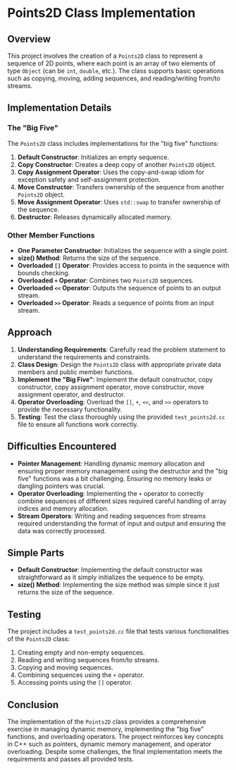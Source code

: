 # Points2D Class Implementation

## Overview
This project involves the creation of a `Points2D` class to represent a sequence of 2D points, where each point is an array of two elements of type `Object` (can be `int`, `double`, etc.). The class supports basic operations such as copying, moving, adding sequences, and reading/writing from/to streams.

## Implementation Details

### The "Big Five"
The `Points2D` class includes implementations for the "big five" functions:
1. **Default Constructor**: Initializes an empty sequence.
2. **Copy Constructor**: Creates a deep copy of another `Points2D` object.
3. **Copy Assignment Operator**: Uses the copy-and-swap idiom for exception safety and self-assignment protection.
4. **Move Constructor**: Transfers ownership of the sequence from another `Points2D` object.
5. **Move Assignment Operator**: Uses `std::swap` to transfer ownership of the sequence.
6. **Destructor**: Releases dynamically allocated memory.

### Other Member Functions
- **One Parameter Constructor**: Initializes the sequence with a single point.
- **size() Method**: Returns the size of the sequence.
- **Overloaded `[]` Operator**: Provides access to points in the sequence with bounds checking.
- **Overloaded `+` Operator**: Combines two `Points2D` sequences.
- **Overloaded `<<` Operator**: Outputs the sequence of points to an output stream.
- **Overloaded `>>` Operator**: Reads a sequence of points from an input stream.

## Approach
1. **Understanding Requirements**: Carefully read the problem statement to understand the requirements and constraints.
2. **Class Design**: Design the `Points2D` class with appropriate private data members and public member functions.
3. **Implement the "Big Five"**: Implement the default constructor, copy constructor, copy assignment operator, move constructor, move assignment operator, and destructor.
4. **Operator Overloading**: Overload the `[]`, `+`, `<<`, and `>>` operators to provide the necessary functionality.
5. **Testing**: Test the class thoroughly using the provided `test_points2d.cc` file to ensure all functions work correctly.

## Difficulties Encountered
- **Pointer Management**: Handling dynamic memory allocation and ensuring proper memory management using the destructor and the "big five" functions was a bit challenging. Ensuring no memory leaks or dangling pointers was crucial.
- **Operator Overloading**: Implementing the `+` operator to correctly combine sequences of different sizes required careful handling of array indices and memory allocation.
- **Stream Operators**: Writing and reading sequences from streams required understanding the format of input and output and ensuring the data was correctly processed.

## Simple Parts
- **Default Constructor**: Implementing the default constructor was straightforward as it simply initializes the sequence to be empty.
- **size() Method**: Implementing the size method was simple since it just returns the size of the sequence.

## Testing
The project includes a `test_points2d.cc` file that tests various functionalities of the `Points2D` class:
1. Creating empty and non-empty sequences.
2. Reading and writing sequences from/to streams.
3. Copying and moving sequences.
4. Combining sequences using the `+` operator.
5. Accessing points using the `[]` operator.

## Conclusion
The implementation of the `Points2D` class provides a comprehensive exercise in managing dynamic memory, implementing the "big five" functions, and overloading operators. The project reinforces key concepts in C++ such as pointers, dynamic memory management, and operator overloading. Despite some challenges, the final implementation meets the requirements and passes all provided tests.
